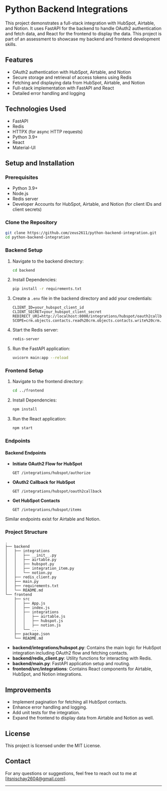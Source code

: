 # Python Backend Integrations

This project demonstrates a full-stack integration with HubSpot, Airtable, and Notion. It uses FastAPI for the backend to handle OAuth2 authentication and fetch data, and React for the frontend to display the data. This project is part of an assessment to showcase my backend and frontend development skills.

## Features

- OAuth2 authentication with HubSpot, Airtable, and Notion
- Secure storage and retrieval of access tokens using Redis
- Fetching and displaying data from HubSpot, Airtable, and Notion
- Full-stack implementation with FastAPI and React
- Detailed error handling and logging

## Technologies Used

- FastAPI
- Redis
- HTTPX (for async HTTP requests)
- Python 3.9+
- React
- Material-UI

## Setup and Installation

### Prerequisites

- Python 3.9+
- Node.js
- Redis server
- Developer Accounts for HubSpot, Airtable, and Notion (for client IDs and client secrets)

### Clone the Repository

```bash
git clone https://github.com/zeus2611/python-backend-integration.git
cd python-backend-integration
```

### Backend Setup

1. Navigate to the backend directory:

    ```bash
    cd backend
    ```

2. Install Dependencies:

    ```bash
    pip install -r requirements.txt
    ```

3. Create a `.env` file in the backend directory and add your credentials:

    ```env
    CLIENT_ID=your_hubspot_client_id
    CLIENT_SECRET=your_hubspot_client_secret
    REDIRECT_URI=http://localhost:8000/integrations/hubspot/oauth2callback
    SCOPE=crm.objects.contacts.read%20crm.objects.contacts.write%20crm.schemas.contacts.read%20crm.schemas.contacts.write
    ```

4. Start the Redis server:

    ```bash
    redis-server
    ```

5. Run the FastAPI application:

    ```bash
    uvicorn main:app --reload
    ```

### Frontend Setup

1. Navigate to the frontend directory:

    ```bash
    cd ../frontend
    ```

2. Install Dependencies:

    ```bash
    npm install
    ```

3. Run the React application:

    ```bash
    npm start
    ```

### Endpoints

#### Backend Endpoints

- **Initiate OAuth2 Flow for HubSpot**

    ```http
    GET /integrations/hubspot/authorize
    ```

- **OAuth2 Callback for HubSpot**

    ```http
    GET /integrations/hubspot/oauth2callback
    ```

- **Get HubSpot Contacts**

    ```http
    GET /integrations/hubspot/items
    ```

Similar endpoints exist for Airtable and Notion.

### Project Structure

```
.
├── backend
│   ├── integrations
│   │   ├── __init__.py
│   │   ├── airtable.py
│   │   ├── hubspot.py
│   │   ├── integration_item.py
│   │   └── notion.py
│   ├── redis_client.py
│   ├── main.py
│   ├── requirements.txt
│   └── README.md
└── frontend
    ├── src
    │   ├── App.js
    │   ├── index.js
    │   ├── integrations
    │   │   ├── airtable.js
    │   │   ├── hubspot.js
    │   │   ├── notion.js
    │   └── ...
    ├── package.json
    └── README.md
```

- **backend/integrations/hubspot.py**: Contains the main logic for HubSpot integration including OAuth2 flow and fetching contacts.
- **backend/redis_client.py**: Utility functions for interacting with Redis.
- **backend/main.py**: FastAPI application setup and routing.
- **frontend/src/integrations**: Contains React components for Airtable, HubSpot, and Notion integrations.

## Improvements

- Implement pagination for fetching all HubSpot contacts.
- Enhance error handling and logging.
- Add unit tests for the integration.
- Expand the frontend to display data from Airtable and Notion as well.

## License

This project is licensed under the MIT License.

## Contact

For any questions or suggestions, feel free to reach out to me at [itsnischay2604@gmail.com].

---
